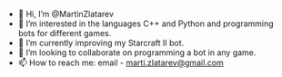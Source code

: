 - 👋 Hi, I’m @MartinZlatarev
- 👀 I’m interested in the languages C++ and Python and programming bots for different games.
- 🌱 I’m currently improving my Starcraft II bot.
- 💞️ I’m looking to collaborate on programming a bot in any game.
- 📫 How to reach me: email - marti.zlatarev@gmail.com
